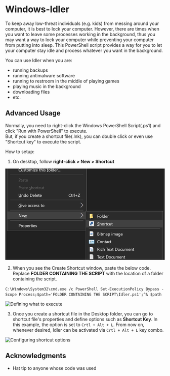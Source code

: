 # Windows-Idler

To keep away low-threat individuals (e.g. kids) from messing around your computer, it is best to lock your computer.
However, there are times when you want to leave some processes working in the background, thus you may want a way to lock your computer while preventing your computer from putting into sleep. This PowerShell script provides a way for you to let your computer stay idle and process whatever you want in the background.

You can use Idler when you are:
* running backups
* running antimalware software
* running to restroom in the middle of playing games
* playing music in the background
* downloading files
* etc.

## Advanced Usage

Normally, you need to right-click the Windows PowerShell Script(.ps1) and click "Run with PowerShell" to execute.  
But, if you create a shortcut file(.lnk), you can double click or even use "Shortcut key" to execute the script.  

How to setup:  

1. On desktop, follow **right-click > New > Shortcut**  

<img src="./assets/01.png" width="600" alt="Creating a shortcut file"/>

2. When you see the Create Shortcut window, paste the below code.  
Replace **FOLDER CONTAINING THE SCRIPT** with the location of a folder containing the script.  

```C:\Windows\System32\cmd.exe /c PowerShell Set-ExecutionPolicy Bypass -Scope Process;$path='FOLDER CONTAINING THE SCRIPT\Idler.ps1';^& $path```

<img src="./assets/02.png" width="600" alt="Defining what to execute"/>
  
3. Once you create a shortcut file in the Desktop folder, you can go to shortcut file's properties and define options such as **Shortcut Key**. In this example, the option is set to `Crtl + Alt + L`. From now on, whenever desired, Idler can be activated via `Crtl + Alt + L` key combo.

<img src="./assets/03.png" width="400" alt="Configuring shortcut options"/>
  
## Acknowledgments

* Hat tip to anyone whose code was used
